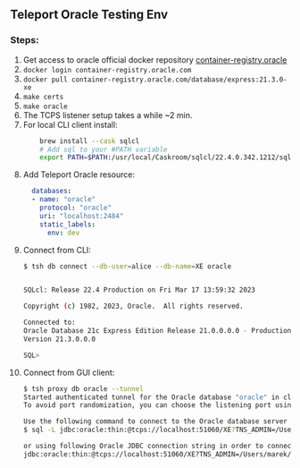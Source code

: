 ## Teleport Oracle Testing Env

### Steps: 
1) Get access to oracle official docker repository [container-registry.oracle](https://container-registry.oracle.com/ords/f?p=113:10::::::)
2) `docker login container-registry.oracle.com`
3) `docker pull container-registry.oracle.com/database/express:21.3.0-xe`
4) `make certs`
5) `make oracle`
6) The TCPS listener setup takes a while ~2 min.
7) For local CLI client install: 
    ```bash
        brew install --cask sqlcl 
        # Add sql to your #PATH variable
        export PATH=$PATH:/usr/local/Caskroom/sqlcl/22.4.0.342.1212/sqlcl/bin
    ```
8) Add Teleport Oracle resource:
    ```yaml
      databases:
      - name: "oracle"
        protocol: "oracle"
        uri: "localhost:2484"
        static_labels:
          env: dev
    ```
9) Connect from CLI:
    ```bash
    $ tsh db connect --db-user=alice --db-name=XE oracle


    SQLcl: Release 22.4 Production on Fri Mar 17 13:59:32 2023

    Copyright (c) 1982, 2023, Oracle.  All rights reserved.

    Connected to:
    Oracle Database 21c Express Edition Release 21.0.0.0.0 - Production
    Version 21.3.0.0.0

    SQL>

    ```
10) Connect from GUI client:
    ```bash
    $ tsh proxy db oracle --tunnel
    Started authenticated tunnel for the Oracle database "oracle" in cluster "ice-berg.dev" on 127.0.0.1:51060.
    To avoid port randomization, you can choose the listening port using the --port flag.

    Use the following command to connect to the Oracle database server using CLI:
    $ sql -L jdbc:oracle:thin:@tcps://localhost:51060/XE?TNS_ADMIN=/Users/marek/.tsh/keys/ice-berg.dev/marek-db/ice-berg.dev/oracle-wallet

    or using following Oracle JDBC connection string in order to connect with other GUI/CLI clients:
    jdbc:oracle:thin:@tcps://localhost:51060/XE?TNS_ADMIN=/Users/marek/.tsh/keys/ice-berg.dev/marek-db/ice-berg.dev/oracle-wallet
    ```
